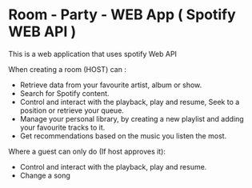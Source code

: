 # Room - Party - WEB App ( Spotify WEB API )


This is a web application that uses spotify Web API



When creating a room (HOST) can :
 
 - Retrieve data from your favourite artist, album or show.
 - Search for Spotify content.
 - Control and interact with the playback, play and resume, Seek to a position or retrieve your queue.
 - Manage your personal library, by creating a new playlist and adding your favourite tracks to it.
 - Get recommendations based on the music you listen the most.
  
Where a guest can only do (If host approves it):

  -  Control and interact with the playback, play and resume.
  -  Change a song
  
